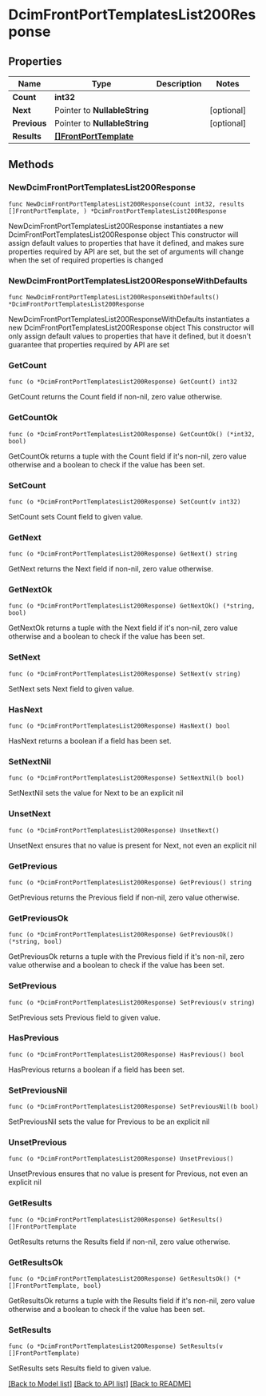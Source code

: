 # DcimFrontPortTemplatesList200Response

## Properties

Name | Type | Description | Notes
------------ | ------------- | ------------- | -------------
**Count** | **int32** |  | 
**Next** | Pointer to **NullableString** |  | [optional] 
**Previous** | Pointer to **NullableString** |  | [optional] 
**Results** | [**[]FrontPortTemplate**](FrontPortTemplate.md) |  | 

## Methods

### NewDcimFrontPortTemplatesList200Response

`func NewDcimFrontPortTemplatesList200Response(count int32, results []FrontPortTemplate, ) *DcimFrontPortTemplatesList200Response`

NewDcimFrontPortTemplatesList200Response instantiates a new DcimFrontPortTemplatesList200Response object
This constructor will assign default values to properties that have it defined,
and makes sure properties required by API are set, but the set of arguments
will change when the set of required properties is changed

### NewDcimFrontPortTemplatesList200ResponseWithDefaults

`func NewDcimFrontPortTemplatesList200ResponseWithDefaults() *DcimFrontPortTemplatesList200Response`

NewDcimFrontPortTemplatesList200ResponseWithDefaults instantiates a new DcimFrontPortTemplatesList200Response object
This constructor will only assign default values to properties that have it defined,
but it doesn't guarantee that properties required by API are set

### GetCount

`func (o *DcimFrontPortTemplatesList200Response) GetCount() int32`

GetCount returns the Count field if non-nil, zero value otherwise.

### GetCountOk

`func (o *DcimFrontPortTemplatesList200Response) GetCountOk() (*int32, bool)`

GetCountOk returns a tuple with the Count field if it's non-nil, zero value otherwise
and a boolean to check if the value has been set.

### SetCount

`func (o *DcimFrontPortTemplatesList200Response) SetCount(v int32)`

SetCount sets Count field to given value.


### GetNext

`func (o *DcimFrontPortTemplatesList200Response) GetNext() string`

GetNext returns the Next field if non-nil, zero value otherwise.

### GetNextOk

`func (o *DcimFrontPortTemplatesList200Response) GetNextOk() (*string, bool)`

GetNextOk returns a tuple with the Next field if it's non-nil, zero value otherwise
and a boolean to check if the value has been set.

### SetNext

`func (o *DcimFrontPortTemplatesList200Response) SetNext(v string)`

SetNext sets Next field to given value.

### HasNext

`func (o *DcimFrontPortTemplatesList200Response) HasNext() bool`

HasNext returns a boolean if a field has been set.

### SetNextNil

`func (o *DcimFrontPortTemplatesList200Response) SetNextNil(b bool)`

 SetNextNil sets the value for Next to be an explicit nil

### UnsetNext
`func (o *DcimFrontPortTemplatesList200Response) UnsetNext()`

UnsetNext ensures that no value is present for Next, not even an explicit nil
### GetPrevious

`func (o *DcimFrontPortTemplatesList200Response) GetPrevious() string`

GetPrevious returns the Previous field if non-nil, zero value otherwise.

### GetPreviousOk

`func (o *DcimFrontPortTemplatesList200Response) GetPreviousOk() (*string, bool)`

GetPreviousOk returns a tuple with the Previous field if it's non-nil, zero value otherwise
and a boolean to check if the value has been set.

### SetPrevious

`func (o *DcimFrontPortTemplatesList200Response) SetPrevious(v string)`

SetPrevious sets Previous field to given value.

### HasPrevious

`func (o *DcimFrontPortTemplatesList200Response) HasPrevious() bool`

HasPrevious returns a boolean if a field has been set.

### SetPreviousNil

`func (o *DcimFrontPortTemplatesList200Response) SetPreviousNil(b bool)`

 SetPreviousNil sets the value for Previous to be an explicit nil

### UnsetPrevious
`func (o *DcimFrontPortTemplatesList200Response) UnsetPrevious()`

UnsetPrevious ensures that no value is present for Previous, not even an explicit nil
### GetResults

`func (o *DcimFrontPortTemplatesList200Response) GetResults() []FrontPortTemplate`

GetResults returns the Results field if non-nil, zero value otherwise.

### GetResultsOk

`func (o *DcimFrontPortTemplatesList200Response) GetResultsOk() (*[]FrontPortTemplate, bool)`

GetResultsOk returns a tuple with the Results field if it's non-nil, zero value otherwise
and a boolean to check if the value has been set.

### SetResults

`func (o *DcimFrontPortTemplatesList200Response) SetResults(v []FrontPortTemplate)`

SetResults sets Results field to given value.



[[Back to Model list]](../README.md#documentation-for-models) [[Back to API list]](../README.md#documentation-for-api-endpoints) [[Back to README]](../README.md)



